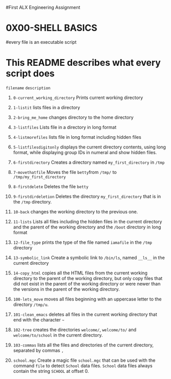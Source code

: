 #First ALX Engineering Assignment
# 0X00-SHELL BASICS
#every file is an executable script

# This README describes what every script does 

  `filename`                        `description`
1. `0-current_working_directory` Prints current working directory

2. `1-listit` lists files in a directory

3. `2-bring_me_home` changes directory to the home directory

4. `3-listfiles` Lists file in a directory in long format

5. `4-listmorefiles` lists file in long format including hidden files

6. `5-listfilesdigitonly`  displays the current directory contents, using long format, while displaying group IDs in numeral and show hidden files.

7. `6-firstdirectory` Creates a directory named `my_first_directory` in `/tmp` 

8. `7-movethatfile` Moves the file `betty`from `/tmp/` to `/tmp/my_first_directory`

9. `8-firstdelete` Deletes the file `betty`

10. `9-firstdirdeletion` Deletes  the directory `my_first_directory` that is in the `/tmp` directory.

11. `10-back`    changes the working directory to the previous one.

12. `11-lists` Lists all files including the hidden files in  the current directory and the parent of the working directory and the `/boot` directory in long format

13. `12-file_type` prints the type of the file named `iamafile` in the `/tmp` directory

14. `13-symbolic_link` Create a symbolic link to  `/bin/ls`, named `__ls__` in the current directory

15. `14-copy_html`  copies all the HTML files from the current working directory to the parent of the working directory, but only copy files that did not exist in the parent of the working directory or were newer than the versions in the parent of the working directory.

16. `100-lets_move`  moves all files beginning with an uppercase letter to the directory `/tmp/u`.

17. `101-clean_emacs` deletes all files in the current working directory that end with the character `~`

18. `102-tree`  creates the directories `welcome/`, `welcome/to/` and `welcome/to/school` in the current directory.

19. `103-commas` lists all the files and directories of the current directory, separated by commas `,`

20. `school.mgc` Create a magic file `school.mgc` that can be used with the command `file` to detect `School` data files. `School` data files always contain the string `SCHOOL` at offset 0.

